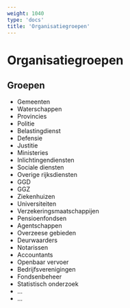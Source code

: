 ```yaml
---
weight: 1040
type: 'docs'
title: 'Organisatiegroepen'
---
```


# Organisatiegroepen

## Groepen
- Gemeenten
- Waterschappen
- Provincies
- Politie
- Belastingdienst
- Defensie
- Justitie
- Ministeries
- Inlichtingendiensten
- Sociale diensten
- Overige rijksdiensten
- GGD
- GGZ
- Ziekenhuizen
- Universiteiten
- Verzekeringsmaatschappijen
- Pensioenfondsen
- Agentschappen
- Overzeese gebieden
- Deurwaarders
- Notarissen
- Accountants
- Openbaar vervoer
- Bedrijfsverenigingen
- Fondsenbeheer
- Statistisch onderzoek
- ...
- ...
